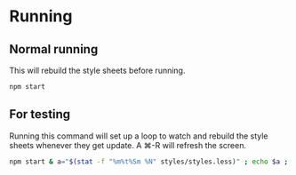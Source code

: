 # Running

## Normal running

This will rebuild the style sheets before running.

```sh
npm start
```

## For testing

Running this command will set up a loop to watch and rebuild the style sheets whenever they get update. A ⌘-R will refresh the screen.

```sh
npm start & a="$(stat -f "%m%t%Sm %N" styles/styles.less)" ; echo $a ; while true; do b=$(stat -f "%m%t%Sm %N" styles/styles.less) ; if [ "$a" != "$b" ]; then sleep 1 ; echo $b -- REBUILD; a="${b}" ; lessc styles/styles.less build/styles.css ; else sleep 1 ; fi; done
```

